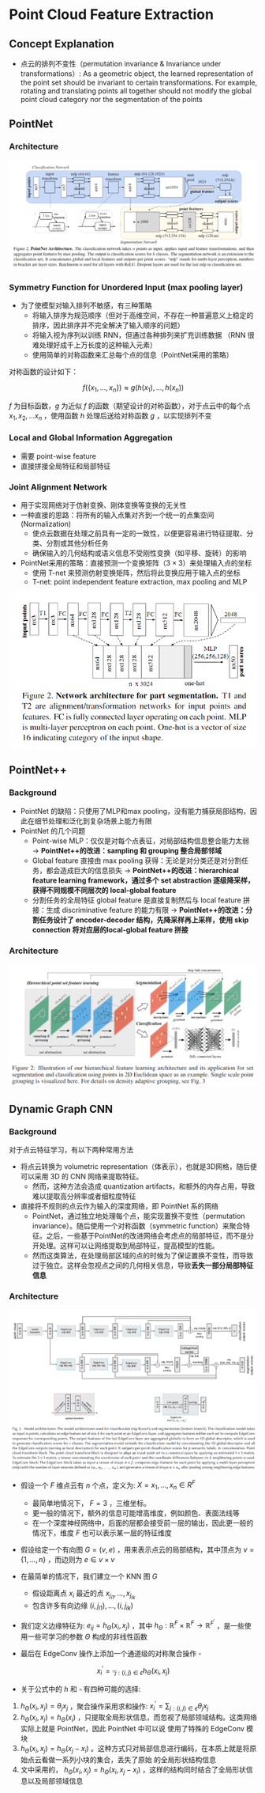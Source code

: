 # Point Cloud Feature Extraction



## Concept Explanation

- 点云的排列不变性（permutation invariance & Invariance under transformations）: As a geometric object, the learned representation of the point set should be invariant to certain transformations. For example, rotating and translating points all together should not modify the global point cloud category nor the segmentation of the points



## PointNet

### Architecture

![image-20230926094556306](./assets/image-20230926094556306.png)

### Symmetry Function for Unordered Input (max pooling layer)

- 为了使模型对输入排列不敏感，有三种策略
    - 将输入排序为规范顺序（但对于高维空间，不存在一种普遍意义上稳定的排序，因此排序并不完全解决了输入顺序的问题）
    - 将输入视为序列以训练 RNN，但通过各种排列来扩充训练数据 （RNN 很难处理好成千上万长度的这种输入元素）
    - 使用简单的对称函数来汇总每个点的信息（PointNet采用的策略）



对称函数的设计如下：


$$
f\left(\left\{x_1, \ldots, x_n\right\}\right) \approx g\left(h\left(x_1\right), \ldots, h\left(x_n\right)\right)
$$


$f$ 为目标函数，$g$ 为近似 $f$ 的函数（期望设计的对称函数），对于点云中的每个点 $x_1, x_2, ...x_n$ ，使用函数 $h$ 处理后送给对称函数 $g$ ，以实现排列不变



### Local and Global Information Aggregation

- 需要 point-wise feature 
- 直接拼接全局特征和局部特征



### Joint Alignment Network

- 用于实现网络对于仿射变换、刚体变换等变换的无关性
- 一种直接的思路：将所有的输入点集对齐到一个统一的点集空间 (Normalization)
    - 使点云数据在处理之前具有一定的一致性，以便更容易进行特征提取、分类、分割或其他分析任务
    - 确保输入的几何结构或语义信息不受刚性变换（如平移、旋转）的影响
- PointNet采用的策略：直接预测一个变换矩阵（$3\times 3$）来处理输入点的坐标
    - 使用 T-net 来预测仿射变换矩阵，然后将此变换应用于输入点的坐标
    - T-net: point independent feature extraction, max pooling and MLP



![image-20230926160156894](./assets/image-20230926160156894.png)



## PointNet++

### Background

- PointNet 的缺陷：只使用了MLP和max pooling，没有能力捕获局部结构，因此在细节处理和泛化到复杂场景上能力有限
- PointNet 的几个问题
    - Point-wise MLP：仅仅是对每个点表征，对局部结构信息整合能力太弱 $\to$ **PointNet++的改进：sampling 和 grouping 整合局部邻域**
    - Global feature 直接由 max pooling 获得：无论是对分类还是对分割任务，都会造成巨大的信息损失 $\to$ **PointNet++的改进：hierarchical feature learning framework，通过多个 set abstraction 逐级降采样，获得不同规模不同层次的 local-global feature**
    - 分割任务的全局特征 global feature 是直接复制然后与 local feature 拼接：生成 discriminative feature 的能力有限 $\to$ **PointNet++的改进：分割任务设计了 encoder-decoder 结构，先降采样再上采样，使用 skip connection 将对应层的local-global feature 拼接**



### Architecture

![image-20230926161550348](./assets/image-20230926161550348.png)



## Dynamic Graph CNN

### Background

对于点云特征学习，有以下两种常用方法

- 将点云转换为 volumetric representation（体表示），也就是3D网格，随后便可以采用 3D 的 CNN 网络来提取特征。
    - 然而，这种方法会造成 quantization artifacts，和额外的内存占用，导致难以提取高分辨率或者细粒度特征
- 直接将不规则的点云作为输入的深度网络，即 PointNet 系的网络
    - PointNet，通过独立地处理每个点，能实现置换不变性（permutation invariance）。随后使用一个对称函数（symmetric function）来聚合特征。之后，一些基于PointNet的改进网络会考虑点的局部特征，而不是分开处理。这样可以让网络提取到局部特征，提高模型的性能。
    - 然而这类算法，在处理局部区域的点的时候为了保证置换不变性，而导致过于独立。这样会忽视点之间的几何相关信息，导致**丢失一部分局部特征信息**

### Architecture

![image-20230926145300080](./assets/image-20230926145300080.png)

- 假设一个 $F$ 维点云有 $n$ 个点，定义为: $X=x_1, \ldots, x_n \in R^F$ 
    - 最简单地情况下， $F=3$ ，三维坐标。
    - 更一般的情况下，额外的信息可能增高维度，例如颜色、表面法线等
    - 在一个深度神经网络中，后面的层都会接受前一层的输出，因此更一般的情况下，维度 $F$ 也可以表示某一层的特征维度



- 假设给定一个有向图 $G=(v, e)$ ，用来表示点云的局部结构，其中顶点为 $v=\{1, \ldots, n\}$ ，而边则为 $e \in v \times v$ 
- 在最简单的情况下，我们建立一个 KNN 图 $G$
    - 假设距离点 $x_i$ 最近的点 $x_{j_{i 1}}, \ldots, x_{j_{i k}}$ 
    - 包含许多有向边缘 $\left(i, j_{i 1}\right), \ldots,\left(i, j_{i k}\right)$ 
- 我们定义边缘特征为: $e_{i j}=h_{\Theta}\left(x_i, x_j\right)$ ，其中 $h_{\Theta}: \mathbb{R}^F \times \mathbb{R}^F \rightarrow \mathbb{R}^{F^{\prime}}$ ，是一些使用一些可学习的参数 $\Theta$ 构成的非线性函数



- 最后在 EdgeConv 操作上添加一个通道级的对称聚合操作 $\square$ 



$$
x_i^{\prime}=\square_{j:(i, j) \in \epsilon} h_{\Theta}\left(x_i, x_j\right)
$$




- 关于公式中的 $h$ 和 $\square$ 有四种可能的选择:

1. $h_{\Theta}\left(x_i, x_j\right)=\theta_j x_j$ ，聚合操作采用求和操作: $x_i^{\prime}=\sum_{j:(i, j) \in \epsilon} \theta_j x_j$ 
2. $h_{\Theta}\left(x_i, x_j\right)=h_{\Theta}\left(x_i\right)$ ，只提取全局形状信息，而忽视了局部领域结构。这类网络实际上就是 PointNet，因此 PointNet 中可以说 使用了特殊的 EdgeConv 模块
3. $h_{\Theta}\left(x_i, x_j\right)=h_{\Theta}\left(x_j-x_i\right)$ 。这种方式只对局部信息进行编码，在本质上就是将原始点云看做一系列小块的集合，丢失了原始 的全局形状结构信息
4. 文中采用的， $h_{\Theta}\left(x_i, x_j\right)=h_{\Theta}\left(x_i, x_j-x_i\right)$ ，这样的结构同时结合了全局形状信息以及局部领域信息



